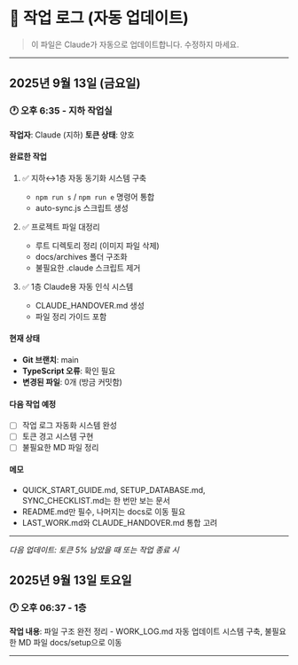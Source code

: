 # 📝 작업 로그 (자동 업데이트)

> 이 파일은 Claude가 자동으로 업데이트합니다. 수정하지 마세요.

---

## 2025년 9월 13일 (금요일)

### 🕐 오후 6:35 - 지하 작업실
**작업자**: Claude (지하)
**토큰 상태**: 양호

#### 완료한 작업
1. ✅ 지하↔1층 자동 동기화 시스템 구축
   - `npm run s` / `npm run e` 명령어 통합
   - auto-sync.js 스크립트 생성

2. ✅ 프로젝트 파일 대정리
   - 루트 디렉토리 정리 (이미지 파일 삭제)
   - docs/archives 폴더 구조화
   - 불필요한 .claude 스크립트 제거

3. ✅ 1층 Claude용 자동 인식 시스템
   - CLAUDE_HANDOVER.md 생성
   - 파일 정리 가이드 포함

#### 현재 상태
- **Git 브랜치**: main
- **TypeScript 오류**: 확인 필요
- **변경된 파일**: 0개 (방금 커밋함)

#### 다음 작업 예정
- [ ] 작업 로그 자동화 시스템 완성
- [ ] 토큰 경고 시스템 구현
- [ ] 불필요한 MD 파일 정리

#### 메모
- QUICK_START_GUIDE.md, SETUP_DATABASE.md, SYNC_CHECKLIST.md는 한 번만 보는 문서
- README.md만 필수, 나머지는 docs로 이동 필요
- LAST_WORK.md와 CLAUDE_HANDOVER.md 통합 고려

---
*다음 업데이트: 토큰 5% 남았을 때 또는 작업 종료 시*
## 2025년 9월 13일 토요일

### 🕐 오후 06:37 - 1층
**작업 내용**: 파일 구조 완전 정리 - WORK_LOG.md 자동 업데이트 시스템 구축, 불필요한 MD 파일 docs/setup으로 이동

---
